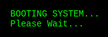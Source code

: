 <html lang="en">
<head>
    <meta charset="UTF-8">
    <meta name="viewport" content="width=device-width, initial-scale=1.0">
    <title>MSU Research Terminal</title>
    <style>
        body { 
            background-color: black; 
            color: #00FF00; 
            font-family: "Courier New", Courier, monospace; 
            padding: 20px; 
            border: 5px solid #00FF00; 
        }
        #terminal, #library-terminal { 
            white-space: pre-wrap; 
            display: none; 
        }
        #input, #passkey-input { 
            background: black; 
            color: #00FF00; 
            border: none; 
            font-family: "Courier New", Courier, monospace; 
            width: 100%; 
            margin-top: 10px; 
        }
        #boot-screen { 
            position: fixed; 
            top: 0; 
            left: 0; 
            width: 100%; 
            height: 100%; 
            background: black; 
            color: #00FF00; 
            font-family: "Courier New", Courier, monospace; 
            display: flex; 
            align-items: center; 
            justify-content: center; 
            flex-direction: column; 
        }
    </style>
</head>
<body>
    <div id="boot-screen">BOOTING SYSTEM...<br>Please Wait...</div>
    <div id="terminal"></div>
    <div id="library-terminal">Welcome to the MSU Library Archives. Type the name of a book to retrieve its passage or enter the restricted access code:</div>
    <input type="text" id="input" autofocus placeholder="Typer Here..." style="display:none;">
    <input type="text" id="passkey-input" placeholder="Enter restricted access code..." style="display:none;">

    <audio id="keypress-sound" src="mixkit-interface-device-click-2577.wav"></audio>
    <audio id="boot-sound" src="mixkit-sci-fi-loading-operative-system-2529.wav"></audio>
    <audio id="success-sound" src="mixkit-interface-option-select-2573.wav"></audio>
    <audio id="error-sound" src="mixkit-electric-buzz-glitch-2594.wav"></audio>

    <script>
        const books = {
            "Tale of Two Cities": "It was the best of times, it was the worst of times, it was the age of wisdom...",
            "Moby Dick": "Call me Ishmael. Some years ago—never mind how long precisely—having little or no money in my purse...",
            "War and Peace": "Well, Prince, so Genoa and Lucca are now just family estates of the Buonapartes...",
            "1984": "It was a bright cold day in April, and the clocks were striking thirteen...",
            "Fahrenheit 451": "It was a pleasure to burn. It was a special pleasure to see things eaten, to see things blackened and changed...",
            "Pride and Prejudice": "It is a truth universally acknowledged, that a single man in possession of a good fortune, must be in want of a wife...",
            "Great Expectations": "My father’s family name being Pirrip, and my Christian name Philip, my infant tongue could make of both names nothing longer or more explicit than Pip...",
            "The Odyssey": "Tell me, O Muse, of that ingenious hero who travelled far and wide after he had sacked the famous town of Troy...",
            "The Iliad": "Sing, O goddess, the anger of Achilles son of Peleus, that brought countless ills upon the Achaeans...",
            "Jane Eyre": "There was no possibility of taking a walk that day. We had been wandering, indeed, in the leafless shrubbery an hour in the morning...",
            "Frankenstein": "You will rejoice to hear that no disaster has accompanied the commencement of an enterprise which you have regarded with such evil forebodings...",
            "Dracula": "3 May. Bistritz.— Left Munich at 8:35 P.M., on 1st May, arriving at Vienna early next morning...",
            "Les Misérables": "When he reached the last house in the village, he halted to glance back...",
            "Wuthering Heights": "1801.—I have just returned from a visit to my landlord—the solitary neighbour that I shall be troubled with...",
            "The Great Gatsby": "In my younger and more vulnerable years my father gave me some advice that I’ve been turning over in my mind ever since...",
            "Crime and Punishment": "On an exceptionally hot evening early in July a young man came out of the garret in which he lodged in S. Place...",
            "Anna Karenina": "Happy families are all alike; every unhappy family is unhappy in its own way...",
            "The Catcher in the Rye": "If you really want to hear about it, the first thing you’ll probably want to know is where I was born...",
            "To Kill a Mockingbird": "When he was nearly thirteen, my brother Jem got his arm badly broken at the elbow..."
        };

        let stage = 0;
        let username = "";
        let password = "";

        function playSound(id) {
            document.getElementById(id).play();
        }

        setTimeout(() => {
            playSound("boot-sound");
            document.getElementById("boot-screen").style.display = "none";
            document.getElementById("terminal").style.display = "block";
            document.getElementById("input").style.display = "block";
            document.getElementById("passkey-input").style.display = "block";
            document.getElementById("terminal").innerText = "Enter username:";
        }, 3000);

        document.getElementById("input").addEventListener("keypress", function(event) {
            playSound("keypress-sound");
            if (event.key === "Enter") {
                let userInput = this.value.trim();
                this.value = "";

                if (stage === 0) {
                    if (userInput === "Halloway") {
                        username = userInput;
                        stage++;
                        playSound("success-sound");
                        document.getElementById("terminal").innerText += "\nUsername accepted. Enter password:";
                    } else if (userInput.toLowerCase() === "help") {
                        playSound("success-sound");
                        document.getElementById("terminal").innerText += "\nAvailable books in the catalogue:";
                        for (let book in books) {
                            document.getElementById("terminal").innerText += `\n- ${book}`;
                        }
                    } else {
                        playSound("error-sound");
                        document.getElementById("terminal").innerText += "\nACCESS DENIED. Try again.";
                    }
                } else if (stage === 1) {
                    if (userInput === "EvilArch1987") {
                        password = userInput;
                        stage++;
                        playSound("success-sound");
                        document.getElementById("terminal").innerText += "\nACCESS GRANTED.\n";
                        setTimeout(() => {
                            document.getElementById("terminal").style.display = "none";
                            document.getElementById("library-terminal").style.display = "block";
                        }, 2000);
                    } else {
                        playSound("error-sound");
                        document.getElementById("terminal").innerText += "\nACCESS DENIED. Try again.";
                    }
                 } else if (stage === 2) {
                    if (userInput.toLowerCase() === "help") {
                        playSound("success-sound");
                        document.getElementById("library-terminal").innerText += "\nAvailable books in the catalogue:";
                        for (let book in books) {
                           document.getElementById("library-terminal").innerText += `\n- ${book}`;
                }
            
                } else if (stage === 2) {
                    if (books[userInput]) {
                        playSound("success-sound");
                        document.getElementById("library-terminal").innerText += `\nRetrieving passage from '${userInput}':\n${books[userInput]}`;
                    } else {
                        playSound("error-sound");
                        document.getElementById("library-terminal").innerText += "\nBook not found. Try another title.";
                    }
                }
            }
        });

        document.getElementById("passkey-input").addEventListener("keypress", function(event) {
            playSound("keypress-sound");
            if (event.key === "Enter") {
                let passkeyInput = this.value.trim();
                this.value = "";

                if (passkeyInput === "Woods") {
                    playSound("success-sound");
                    document.getElementById("library-terminal").innerText += "\nPasskey accepted. Coordinates: 42.71990972470436, -84.47323065544654";
                } else {
                    playSound("error-sound");
                    document.getElementById("library-terminal").innerText += "\nInvalid passkey. Try again.";
                }
            }
        });
    </script>
</body>
